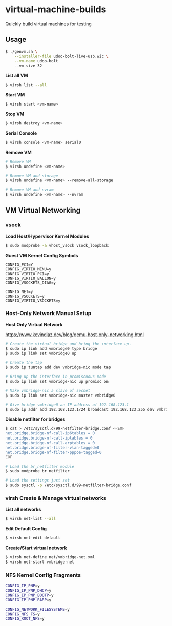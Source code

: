 # virtual-machine-builds

Quickly build virtual machines for testing

## Usage

```bash
$ ./genvm.sh \
    --installer-file udoo-bolt-live-usb.wic \
    --vm-name udoo-bolt
    --vm-size 32
```

**List all VM**

```bash
$ virsh list --all
```

**Start VM**

```bash
$ virsh start <vm-name>
```

**Stop VM**

```bash
$ virsh destroy <vm-name>
```

**Serial Console**

```bash
$ virsh console <vm-name> serial0
```

**Remove VM**

```bash
# Remove VM
$ virsh undefine <vm-name>

# Remove VM and storage
$ virsh undefine <vm-name> --remove-all-storage

# Remove VM and nvram
$ virsh undefine <vm-name> --nvram
```

## VM Virtual Networking

### vsock

**Load Host/Hypervisor Kernel Modules**

```bash
$ sudo modprobe -a vhost_vsock vsock_loopback
```

**Guest VM Kernel Config Symbols**

```
CONFIG_PCI=Y
CONFIG_VIRTIO_MENU=y
CONFIG_VIRTIO_PCI=y
CONFIG_VIRTIO_BALLON=y
CONFIG_VSOCKETS_DIAG=y

CONFIG_NET=y
CONFIG_VSOCKETS=y
CONFIG_VIRTIO_VSOCKETS=y
```

### Host-Only Network Manual Setup

**Host Only Virtual Network**

https://www.kevindiaz.dev/blog/qemu-host-only-networking.html

```bash
# Create the virtual bridge and bring the interface up.
$ sudo ip link add vmbridge0 type bridge
$ sudo ip link set vmbridge0 up

# Create the tap
$ sudo ip tuntap add dev vmbridge-nic mode tap

# Bring up the interface in promiscuous mode
$ sudo ip link set vmbridge-nic up promisc on

# Make vmbridge-nic a slave of secnet
$ sudo ip link set vmbridge-nic master vmbridge0

# Give bridge vmbridge0 an IP address of 192.168.123.1
$ sudo ip addr add 192.168.123.1/24 broadcast 192.168.123.255 dev vmbridge0
```

**Disable netfilter for bridges**

```bash
$ cat > /etc/sysctl.d/99-netfilter-bridge.conf <<EOF
net.bridge.bridge-nf-call-ip6tables = 0
net.bridge.bridge-nf-call-iptables = 0
net.bridge.bridge-nf-call-arptables = 0
net.bridge.bridge-nf-filter-vlan-tagged=0
net.bridge.bridge-nf-filter-pppoe-tagged=0
EOF

# Load the br_netfilter module
$ sudo modprobe br_netfilter

# Load the settings just set
$ sudo sysctl -p /etc/sysctl.d/99-netfilter-bridge.conf
```

### virsh Create & Manage virtual networks

**List all networks**

```bash
$ virsh net-list --all
```

**Edit Default Config**

```bash
$ virsh net-edit default
```

**Create/Start virtual network**

```bash
$ virsh net-define net/vmbridge-net.xml
$ virsh net-start vmbridge-net
```

### NFS Kernel Config Fragments

```bash
CONFIG_IP_PNP=y
CONFIG_IP_PNP_DHCP=y
CONFIG_IP_PNP_BOOTP=y
CONFIG_IP_PNP_RARP=y

CONFIG_NETWORK_FILESYSTEMS=y
CONFIG_NFS_FS=y
CONFIG_ROOT_NFS=y
```
